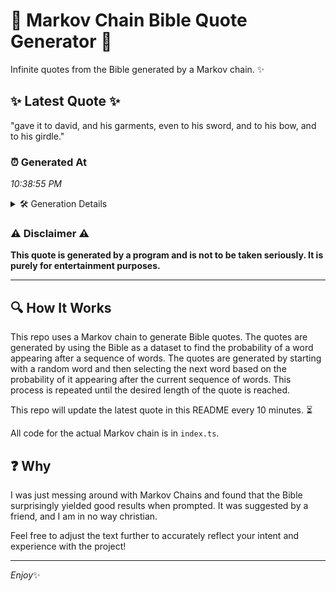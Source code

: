 # 📖 Markov Chain Bible Quote Generator 📖

Infinite quotes from the Bible generated by a Markov chain. ✨

## ✨ Latest Quote ✨
"gave it to david, and his garments, even to his sword, and to his bow, and to his girdle."

### ⏰ Generated At
*10:38:55 PM*

<details>
    <summary>🛠️ Generation Details</summary>
    <p>
        <strong>🌱 Seed:</strong> gave<br>
        <strong>🔄 Iterations:</strong> 18<br>
        <strong>📜 Context History:</strong><br>[ gave ]: it<br>[ gave, it ]: to<br>[ gave, it, to ]: david,<br>[ gave, it, to, david, ]: and<br>[ gave, it, to, david,, and ]: his<br>[ gave, it, to, david,, and, his ]: garments,<br>[ it, to, david,, and, his, garments, ]: even<br>[ to, david,, and, his, garments,, even ]: to<br>[ david,, and, his, garments,, even, to ]: his<br>[ and, his, garments,, even, to, his ]: sword,<br>[ his, garments,, even, to, his, sword, ]: and<br>[ garments,, even, to, his, sword,, and ]: to<br>[ even, to, his, sword,, and, to ]: his<br>[ to, his, sword,, and, to, his ]: bow,<br>[ his, sword,, and, to, his, bow, ]: and<br>[ sword,, and, to, his, bow,, and ]: to<br>[ and, to, his, bow,, and, to ]: his<br>[ to, his, bow,, and, to, his ]: girdle.<br>
    </p>
</details>

### ⚠️ Disclaimer ⚠️
**This quote is generated by a program and is not to be taken seriously. It is purely for entertainment purposes.**

---

## 🔍 How It Works

This repo uses a Markov chain to generate Bible quotes. The quotes are generated by using the Bible as a dataset to find the probability of a word appearing after a sequence of words. The quotes are generated by starting with a random word and then selecting the next word based on the probability of it appearing after the current sequence of words. This process is repeated until the desired length of the quote is reached.

This repo will update the latest quote in this README every 10 minutes. ⏳

All code for the actual Markov chain is in `index.ts`.

## ❓ Why

I was just messing around with Markov Chains and found that the Bible surprisingly yielded good results when prompted. 
It was suggested by a friend, and I am in no way christian.

Feel free to adjust the text further to accurately reflect your intent and experience with the project!

---

*Enjoy*✨
